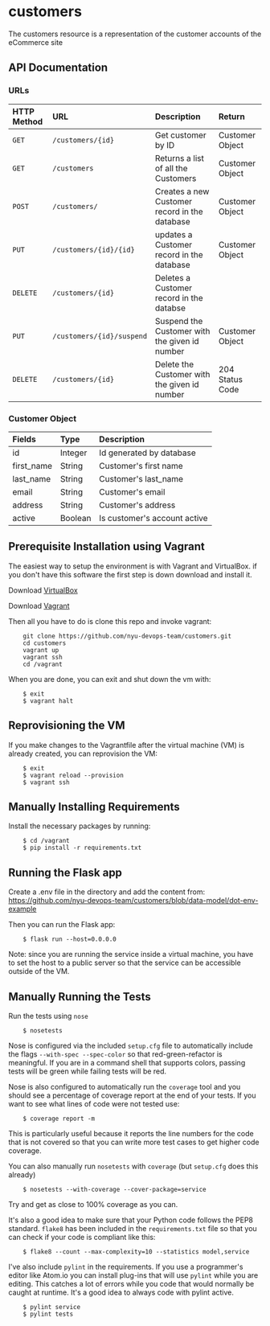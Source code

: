 # customers
The customers resource is a representation of the customer accounts of the eCommerce site

## API Documentation
### URLs
| HTTP Method | URL | Description | Return
| :--- | :--- | :--- | :--- |
| `GET` | `/customers/{id}` | Get customer by ID | Customer Object
| `GET` | `/customers` | Returns a list of all the Customers | Customer Object
| `POST` | `/customers/` | Creates a new Customer record in the database | Customer Object
| `PUT` | `/customers/{id}/{id}` | updates a Customer record in the database | Customer Object
| `DELETE` | `/customers/{id}` | Deletes a Customer record in the databse |
| `PUT` | `/customers/{id}/suspend` | Suspend the Customer with the given id number | Customer Object
| `DELETE` | `/customers/{id}` | Delete the Customer with the given id number | 204 Status Code

### Customer Object
| Fields | Type | Description
| :--- | :--- | :--- |
| id | Integer | Id generated by database
| first_name | String | Customer's first name
| last_name | String | Customer's last_name
| email | String | Customer's email
| address | String | Customer's address
| active | Boolean | Is customer's account active

## Prerequisite Installation using Vagrant

The easiest way to setup the environment is with Vagrant and VirtualBox. if you don't have this software the first step is down download and install it.

Download [VirtualBox](https://www.virtualbox.org/)

Download [Vagrant](https://www.vagrantup.com/)

Then all you have to do is clone this repo and invoke vagrant:

```shell
    git clone https://github.com/nyu-devops-team/customers.git
    cd customers
    vagrant up
    vagrant ssh
    cd /vagrant
```

When you are done, you can exit and shut down the vm with:

```shell
    $ exit
    $ vagrant halt
```

## Reprovisioning the VM
If you make changes to the Vagrantfile after the virtual machine (VM) is already created, you can reprovision the VM:

```shell
    $ exit
    $ vagrant reload --provision
    $ vagrant ssh
```

## Manually Installing Requirements 

Install the necessary packages by running:
```shell
    $ cd /vagrant
    $ pip install -r requirements.txt
```

## Running the Flask app

Create a .env file in the directory and add the content from: https://github.com/nyu-devops-team/customers/blob/data-model/dot-env-example

Then you can run the Flask app: 

```shell
    $ flask run --host=0.0.0.0
```

Note: since you are running the service inside a virtual machine, you have to set the host to a public server so that the service can be accessible outside of the VM.

## Manually Running the Tests

Run the tests using `nose`

```shell
    $ nosetests
```

Nose is configured via the included `setup.cfg` file to automatically include the flags `--with-spec --spec-color` so that red-green-refactor is meaningful. If you are in a command shell that supports colors, passing tests will be green while failing tests will be red.

Nose is also configured to automatically run the `coverage` tool and you should see a percentage of coverage report at the end of your tests. If you want to see what lines of code were not tested use:

```shell
    $ coverage report -m
```

This is particularly useful because it reports the line numbers for the code that is not covered so that you can write more test cases to get higher code coverage.

You can also manually run `nosetests` with `coverage` (but `setup.cfg` does this already)

```shell
    $ nosetests --with-coverage --cover-package=service
```

Try and get as close to 100% coverage as you can.

It's also a good idea to make sure that your Python code follows the PEP8 standard. `flake8` has been included in the `requirements.txt` file so that you can check if your code is compliant like this:

```shell
    $ flake8 --count --max-complexity=10 --statistics model,service
```

I've also include `pylint` in the requirements. If you use a programmer's editor like Atom.io you can install plug-ins that will use `pylint` while you are editing. This catches a lot of errors while you code that would normally be caught at runtime. It's a good idea to always code with pylint active.

```shell
    $ pylint service
    $ pylint tests
```
